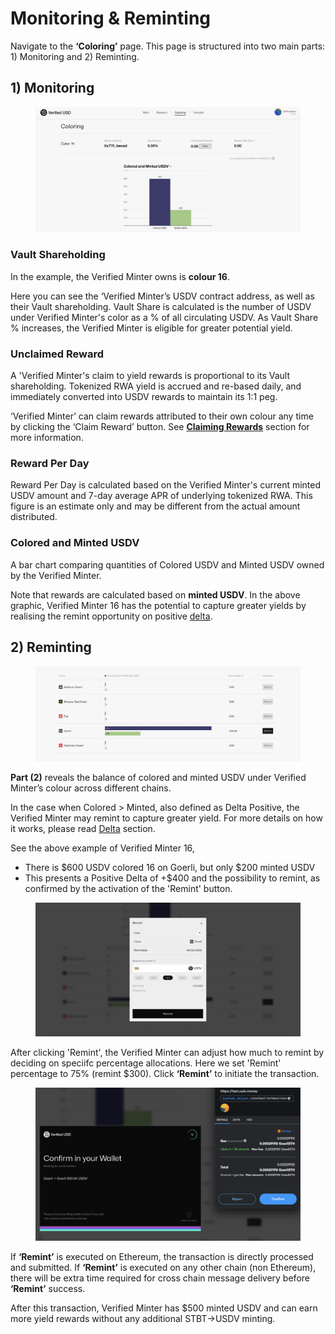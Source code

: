 # Monitoring & Reminting

Navigate to the **‘Coloring’** page. This page is structured into two main parts: 1) Monitoring and 2) Reminting.

## 1) Monitoring

<figure><img src="../.gitbook/assets/image (8).png" alt=""><figcaption></figcaption></figure>

### Vault Shareholding

In the example, the Verified Minter owns is **colour 16**.&#x20;

Here you can see the ‘Verified Minter’s USDV contract address, as well as their Vault shareholding. Vault Share is calculated is the number of USDV under Verified Minter's color as a % of all circulating USDV. As Vault Share % increases, the Verified Minter is eligible for greater potential yield.

### Unclaimed Reward

A 'Verified Minter's claim to yield rewards is proportional to its Vault shareholding. Tokenized RWA yield is accrued and re-based daily, and immediately converted into USDV rewards to maintain its 1:1 peg.

‘Verified Minter’ can claim rewards attributed to their own colour any time by clicking the ‘Claim Reward’ button. See [**Claiming Rewards**](claim-rewards.md) section for more information.

### Reward Per Day

Reward Per Day is calculated based on the Verified Minter's current minted USDV amount and 7-day average APR of underlying tokenized RWA. This figure is an estimate only and may be different from the actual amount distributed.

### Colored and Minted USDV

A bar chart comparing quantities of Colored USDV and Minted USDV owned by the Verified Minter.&#x20;

Note that rewards are calculated based on **minted USDV**. In the above graphic, Verified Minter 16 has the potential to capture greater yields by realising the remint opportunity on positive [delta](../concepts/delta.md).

## 2) Reminting

<figure><img src="../.gitbook/assets/image (9).png" alt=""><figcaption></figcaption></figure>

**Part (2)** reveals the balance of colored and minted USDV under Verified Minter’s colour across different chains.

In the case when Colored > Minted, also defined as Delta Positive, the Verified Minter may remint to capture greater yield. For more details on how it works, please read [Delta](../concepts/delta.md) section.

See the above example of Verified Minter 16,&#x20;

* There is $600 USDV colored 16 on Goerli, but only $200 minted USDV
* This presents a Positive Delta of +$400 and the possibility to remint, as confirmed by the activation of the 'Remint' button.

<figure><img src="../.gitbook/assets/image (10).png" alt=""><figcaption></figcaption></figure>

After clicking 'Remint', the Verified Minter can adjust how much to remint by deciding on speciifc percentage allocations. Here we set 'Remint' percentage to 75% (remint $300). Click **‘Remint’** to initiate the transaction.

<figure><img src="../.gitbook/assets/image (11).png" alt=""><figcaption></figcaption></figure>

If **‘Remint’** is executed on Ethereum, the transaction is directly processed and submitted. If **‘Remint’** is executed on any other chain (non Ethereum), there will be extra time required for cross chain message delivery before **‘Remint’** success.

After this transaction, Verified Minter has $500 minted USDV and can earn more yield rewards without any additional STBT->USDV minting.

